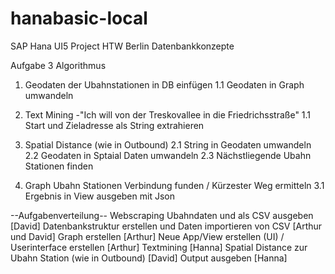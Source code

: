 # hanabasic-local
SAP Hana UI5 Project HTW Berlin Datenbankkonzepte


Aufgabe 3
Algorithmus

1. Geodaten der Ubahnstationen in DB einfügen
1.1 Geodaten in Graph umwandeln

1. Text Mining
-"Ich will von der Treskovallee in die Friedrichsstraße"
1.1 Start und Zieladresse als String extrahieren


2. Spatial Distance (wie in Outbound)
2.1 String in Geodaten umwandeln
2.2 Geodaten in Sptaial Daten umwandeln
2.3 Nächstliegende Ubahn Stationen finden

3. Graph Ubahn Stationen Verbindung funden / Kürzester Weg ermitteln
3.1 Ergebnis in View ausgeben mit Json


--Aufgabenverteilung--
Webscraping Ubahndaten und als CSV ausgeben [David]
Datenbankstruktur erstellen und Daten importieren von CSV [Arthur und David]
Graph erstellen [Arthur]
Neue App/View erstellen (UI) / Userinterface erstellen [Arthur]
Textmining [Hanna]
Spatial Distance zur Ubahn Station (wie in Outbound) [David]
Output ausgeben [Hanna]


